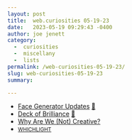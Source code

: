 ```yaml
---
layout: post
title:  web.curiosities 05-19-23
date:   2023-05-19 09:29:43 -0400
author: joe jenett
category:
  -  curiosities
  -  miscellany
  -  lists
permalink: /web-curiosities-05-19-23/
slug: web-curiosities-05-19-23
summary: 

---
```

<ul class="links">
	<li><a title="Mars After Midnight by dukope" href="https://dukope.itch.io/mars-after-midnight/devlog/532640/face-generator-updates">Face Generator Updates</a> <a href="https://pinboard.in/u:jspohr">📌</a></li>
	<li><a title="Deck of Brilliance" href="https://deckofbrilliance.com/">Deck of Brilliance</a> <a href="https://pinboard.in/u:dogbanjo">📌</a></li>
	<li><a title="Why Are We Not Creative" href="https://whyarewecreative.com/en/">Why Are We (Not) Creative?</a></li>
	<li><a title="Kawandeep Virdee" href="https://whichlight.com/"><small>WHICHLIGHT</small></a></li>
</ul>
<a style="display:none;" href="https://brid.gy/publish/mastodon"><small>(cross-posted to mastodon)</small></a>
